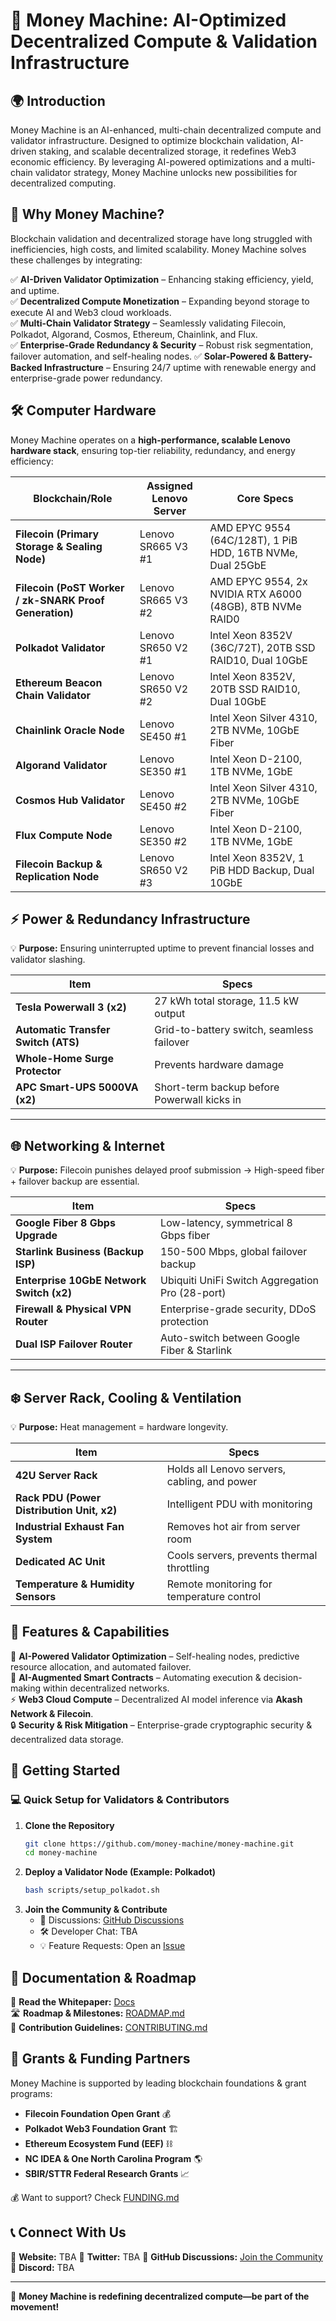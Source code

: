 # 🚀 Money Machine: AI-Optimized Decentralized Compute & Validation Infrastructure

## **🌍 Introduction**
Money Machine is an AI-enhanced, multi-chain decentralized compute and validator infrastructure. Designed to optimize blockchain validation, AI-driven staking, and scalable decentralized storage, it redefines Web3 economic efficiency. By leveraging AI-powered optimizations and a multi-chain validator strategy, Money Machine unlocks new possibilities for decentralized computing.

## **🔗 Why Money Machine?**
Blockchain validation and decentralized storage have long struggled with inefficiencies, high costs, and limited scalability. Money Machine solves these challenges by integrating:

✅ **AI-Driven Validator Optimization** – Enhancing staking efficiency, yield, and uptime.  
✅ **Decentralized Compute Monetization** – Expanding beyond storage to execute AI and Web3 cloud workloads.  
✅ **Multi-Chain Validator Strategy** – Seamlessly validating Filecoin, Polkadot, Algorand, Cosmos, Ethereum, Chainlink, and Flux.  
✅ **Enterprise-Grade Redundancy & Security** – Robust risk segmentation, failover automation, and self-healing nodes.
✅ **Solar-Powered & Battery-Backed Infrastructure** – Ensuring 24/7 uptime with renewable energy and enterprise-grade power redundancy.

## **🛠 Computer Hardware**
Money Machine operates on a **high-performance, scalable Lenovo hardware stack**, ensuring top-tier reliability, redundancy, and energy efficiency:

| **Blockchain/Role** | **Assigned Lenovo Server** | **Core Specs** |
|---------------------|---------------------------|----------------|
| **Filecoin (Primary Storage & Sealing Node)** | Lenovo SR665 V3 #1 | AMD EPYC 9554 (64C/128T), 1 PiB HDD, 16TB NVMe, Dual 25GbE |
| **Filecoin (PoST Worker / zk-SNARK Proof Generation)** | Lenovo SR665 V3 #2 | AMD EPYC 9554, 2x NVIDIA RTX A6000 (48GB), 8TB NVMe RAID0 |
| **Polkadot Validator** | Lenovo SR650 V2 #1 | Intel Xeon 8352V (36C/72T), 20TB SSD RAID10, Dual 10GbE |
| **Ethereum Beacon Chain Validator** | Lenovo SR650 V2 #2 | Intel Xeon 8352V, 20TB SSD RAID10, Dual 10GbE |
| **Chainlink Oracle Node** | Lenovo SE450 #1 | Intel Xeon Silver 4310, 2TB NVMe, 10GbE Fiber |
| **Algorand Validator** | Lenovo SE350 #1 | Intel Xeon D-2100, 1TB NVMe, 1GbE |
| **Cosmos Hub Validator** | Lenovo SE450 #2 | Intel Xeon Silver 4310, 2TB NVMe, 10GbE Fiber |
| **Flux Compute Node** | Lenovo SE350 #2 | Intel Xeon D-2100, 1TB NVMe, 1GbE |
| **Filecoin Backup & Replication Node** | Lenovo SR650 V2 #3 | Intel Xeon 8352V, 1 PiB HDD Backup, Dual 10GbE |

## **⚡ Power & Redundancy Infrastructure**
💡 **Purpose:** Ensuring uninterrupted uptime to prevent financial losses and validator slashing.

| **Item** | **Specs** |
|---------|----------|
| **Tesla Powerwall 3 (x2)** | 27 kWh total storage, 11.5 kW output |
| **Automatic Transfer Switch (ATS)** | Grid-to-battery switch, seamless failover |
| **Whole-Home Surge Protector** | Prevents hardware damage |
| **APC Smart-UPS 5000VA (x2)** | Short-term backup before Powerwall kicks in |

---

## **🌐 Networking & Internet**
💡 **Purpose:** Filecoin punishes delayed proof submission → High-speed fiber + failover backup are essential.

| **Item** | **Specs** |
|---------|----------|
| **Google Fiber 8 Gbps Upgrade** | Low-latency, symmetrical 8 Gbps fiber |
| **Starlink Business (Backup ISP)** | 150-500 Mbps, global failover backup |
| **Enterprise 10GbE Network Switch (x2)** | Ubiquiti UniFi Switch Aggregation Pro (28-port) |
| **Firewall & Physical VPN Router** | Enterprise-grade security, DDoS protection |
| **Dual ISP Failover Router** | Auto-switch between Google Fiber & Starlink |

---

## **❄️ Server Rack, Cooling & Ventilation**
💡 **Purpose:** Heat management = hardware longevity.

| **Item** | **Specs** |
|---------|----------|
| **42U Server Rack** | Holds all Lenovo servers, cabling, and power |
| **Rack PDU (Power Distribution Unit, x2)** | Intelligent PDU with monitoring |
| **Industrial Exhaust Fan System** | Removes hot air from server room |
| **Dedicated AC Unit** | Cools servers, prevents thermal throttling |
| **Temperature & Humidity Sensors** | Remote monitoring for temperature control |


## **📌 Features & Capabilities**
🚀 **AI-Powered Validator Optimization** – Self-healing nodes, predictive resource allocation, and automated failover.  
📡 **AI-Augmented Smart Contracts** – Automating execution & decision-making within decentralized networks.  
⚡ **Web3 Cloud Compute** – Decentralized AI model inference via **Akash Network & Filecoin**.  
🔒 **Security & Risk Mitigation** – Enterprise-grade cryptographic security & decentralized data storage.  

## **🔧 Getting Started**
### **💻 Quick Setup for Validators & Contributors**
1. **Clone the Repository**
   ```sh
   git clone https://github.com/money-machine/money-machine.git
   cd money-machine
   ```
2. **Deploy a Validator Node (Example: Polkadot)**
   ```sh
   bash scripts/setup_polkadot.sh
   ```
3. **Join the Community & Contribute**
   - 📢 Discussions: [GitHub Discussions](https://github.com/money-machine/discussions)
   - 🛠 Developer Chat: TBA
   - 💡 Feature Requests: Open an [Issue](https://github.com/money-machine/issues)

## **📜 Documentation & Roadmap**
📖 **Read the Whitepaper:** [Docs](https://github.com/money-machine/docs/whitepaper.pdf)  
🛣 **Roadmap & Milestones:** [ROADMAP.md](https://github.com/money-machine/ROADMAP.md)  
📄 **Contribution Guidelines:** [CONTRIBUTING.md](https://github.com/money-machine/CONTRIBUTING.md)  

## **🤝 Grants & Funding Partners**
Money Machine is supported by leading blockchain foundations & grant programs:
- **Filecoin Foundation Open Grant** 💰
- **Polkadot Web3 Foundation Grant** 🏗️
- **Ethereum Ecosystem Fund (EEF)** ⛓️
- **NC IDEA & One North Carolina Program** 🌎
- **SBIR/STTR Federal Research Grants** 📈

💰 Want to support? Check [FUNDING.md](https://github.com/money-machine/FUNDING.md)

## **📞 Connect With Us**
🔗 **Website:** TBA
📢 **Twitter:** TBA
📜 **GitHub Discussions:** [Join the Community](https://github.com/money-machine/discussions)  
💬 **Discord:** TBA

---
🚀 **Money Machine is redefining decentralized compute—be part of the movement!**

